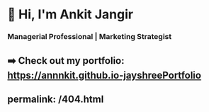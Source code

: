 
# 👋 Hi, I'm Ankit Jangir  
### Managerial Professional | Marketing Strategist
➡️ Check out my portfolio: https://annnkit.github.io-jayshreePortfolio
---
permalink: /404.html
---
